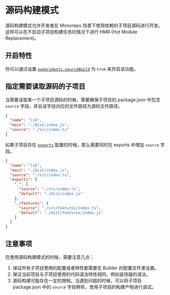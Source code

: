 # 源码构建模式

源码构建模式允许开发者在 Monorepo 场景下使用依赖的子项目源码进行开发。这样可以在不启动子项目构建任务的情况下进行 HMR (Hot Module Replacement)。

## 开启特性

你可以通过设置 [`experiments.sourceBuild`](/api/config-experiments.html#experimentssourcebuild) 为 `true` 来开启该功能。

## 指定需要读取源码的子项目

当需要读取某一个子项目源码的时候，需要确保子项目的 package.json 中包含 `source` 字段，并且该字段对应的文件路径为源码文件路径。


```json title="package.json"
{
  "name": "lib",
  "main": "./dist/index.js",
  "source": "./src/index.ts"
}
```

如果子项目存在 [`exports`](https://nodejs.org/api/packages.html#package-entry-points) 配置的时候，那么需要同时在 exports 中增加 `source` 字段。

```json title="package.json"
{
  "name": "lib",
  "main": "./dist/index.js",
  "source": "./src/index.ts",
  "exports": {
    ".": {
      "source": "./src/index.ts",
      "default": "./dist/index.js"
    },
    "./features": {
      "source": "./src/features/index.ts",
      "default": "./dist/features/index.js"
    }
  }
}
```

## 注意事项

在使用源码构建模式的时候，需要注意几点：

1. 保证所有子项目使用的配置或者特性都需要在 Builder 的配置文件里设置。
2. 保证当前项目与子项目使用的代码语法特性相同，例如装饰器的语法。
3. 源码构建可能存在一定的限制。当遇到问题的时候，可以将子项目 package.json 中的 `source` 字段移除，使用子项目的构建产物进行调试。
